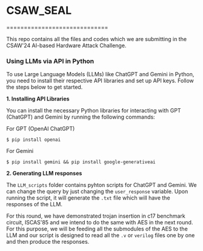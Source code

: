 # CSAW_SEAL
=============================

This repo contains all the files and codes which we are submitting in the CSAW'24 AI-based Hardware Attack Challenge.

###  Using LLMs via API in Python

To use Large Language Models (LLMs) like ChatGPT and Gemini in Python, you need to install their respective API libraries and set up API keys. Follow the steps below to get started.

**1. Installing API Libraries**

You can install the necessary Python libraries for interacting with GPT (ChatGPT) and Gemini by running the following commands:

For GPT (OpenAI ChatGPT)

    $ pip install openai

For Gemini

    $ pip install gemini && pip install google-generativeai

**2. Generating LLM responses**

The `LLM_scripts` folder contains pyhton scripts for ChatGPT and Gemini. We can change the query by just changing the `user_response` variable. Upon running the script, it will generate the `.txt` file which will have the responses of the LLM. 

For this round, we have demonstrated trojan insertion in c17 benchmark circuit, ISCAS'85 and we intend to do the same with AES in the next round. For this purpose, we will be feeding all the submodules of the AES to the LLM and our script is designed to read all the `.v` or `verilog` files one by one and then produce the responses.
